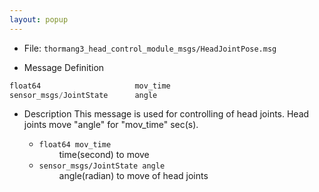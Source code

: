 ```yaml
---
layout: popup
---
```


- File: `thormang3_head_control_module_msgs/HeadJointPose.msg`

- Message Definition
```c
float64               	 	mov_time
sensor_msgs/JointState 		angle
```

- Description
This message is used for controlling of head joints.
Head joints move "angle" for "mov_time" sec(s).   

  * `float64 mov_time`  
  &emsp;&emsp; time(second) to move  
  * `sensor_msgs/JointState angle`  
  &emsp;&emsp; angle(radian) to move of head joints  
